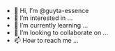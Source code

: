 - 👋 Hi, I’m @guyta-essence
- 👀 I’m interested in ...
- 🌱 I’m currently learning ...
- 💞️ I’m looking to collaborate on ...
- 📫 How to reach me ...

<!---
guyta-essence/guyta-essence is a ✨ special ✨ repository because its `README.md` (this file) appears on your GitHub profile.
You can click the Preview link to take a look at your changes.
--->
